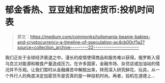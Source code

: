 # 郁金香热、豆豆娃和加密货币:投机时间表

> 原文：<https://medium.com/coinmonks/tulipmania-beanie-babies-and-cryptocurrency-a-timeline-of-speculation-ac4cb00cf1a2?source=collection_archive---------22----------------------->

我们正处于全球经济衰退之中。漫长的疫情使得商品和服务难以获得。俄罗斯入侵乌克兰对能源和粮食产量造成压力。在许多国家，金融市场、杂货店或加油站的情况并不乐观。让我们暂时从金融痛苦中解脱出来，转而深入研究鲜花、玩具，从一个外行人的角度决定加密货币是否真的是一种投机时尚。再者，投机在道德上…